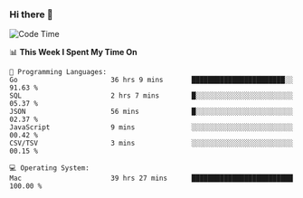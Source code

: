 ### Hi there 👋

<!--
**CrazyCollin/crazycollin** is a ✨ _special_ ✨ repository because its `README.md` (this file) appears on your GitHub profile.

Here are some ideas to get you started:

- 🔭 I’m currently working on ...
- 🌱 I’m currently learning ...
- 👯 I’m looking to collaborate on ...
- 🤔 I’m looking for help with ...
- 💬 Ask me about ...
- 📫 How to reach me: ...
- 😄 Pronouns: ...
- ⚡ Fun fact: ...
-->

<!--START_SECTION:waka-->
![Code Time](http://img.shields.io/badge/Code%20Time-3%2C288%20hrs%2023%20mins-blue)

📊 **This Week I Spent My Time On** 

```text
💬 Programming Languages: 
Go                       36 hrs 9 mins       ███████████████████████░░   91.63 % 
SQL                      2 hrs 7 mins        █░░░░░░░░░░░░░░░░░░░░░░░░   05.37 % 
JSON                     56 mins             █░░░░░░░░░░░░░░░░░░░░░░░░   02.37 % 
JavaScript               9 mins              ░░░░░░░░░░░░░░░░░░░░░░░░░   00.42 % 
CSV/TSV                  3 mins              ░░░░░░░░░░░░░░░░░░░░░░░░░   00.15 % 

💻 Operating System: 
Mac                      39 hrs 27 mins      █████████████████████████   100.00 % 
```


<!--END_SECTION:waka-->
